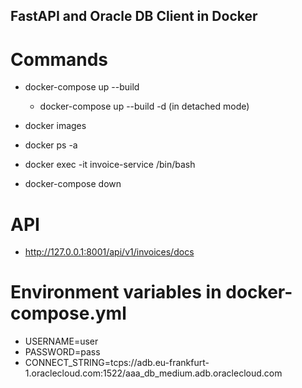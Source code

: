 ##  FastAPI and Oracle DB Client in Docker

# Commands

* docker-compose up --build
  * docker-compose up --build -d (in detached mode)

* docker images

* docker ps -a

* docker exec -it invoice-service /bin/bash

* docker-compose down

# API

* http://127.0.0.1:8001/api/v1/invoices/docs

# Environment variables in docker-compose.yml

* USERNAME=user
* PASSWORD=pass
* CONNECT_STRING=tcps://adb.eu-frankfurt-1.oraclecloud.com:1522/aaa_db_medium.adb.oraclecloud.com
